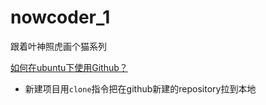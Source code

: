 # nowcoder_1
跟着叶神照虎画个猫系列


[如何在ubuntu下使用Github？](http://blog.csdn.net/tina_ttl/article/details/51326684)
  * 新建项目用`clone`指令把在github新建的repository拉到本地